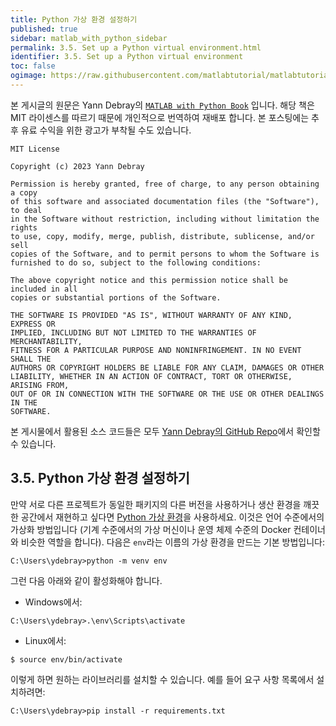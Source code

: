 ```yaml
---
title: Python 가상 환경 설정하기
published: true
sidebar: matlab_with_python_sidebar
permalink: 3.5. Set up a Python virtual environment.html
identifier: 3.5. Set up a Python virtual environment
toc: false
ogimage: https://raw.githubusercontent.com/matlabtutorial/matlabtutorial.github.io/main/images/MATLAB_with_Python_Book/ogimage.jpg
---
```


본 게시글의 원문은 Yann Debray의 [`MATLAB with Python Book`](https://github.com/yanndebray/matlab-with-python-book) 입니다. 해당 책은 MIT 라이센스를 따르기 때문에 개인적으로 번역하여 재배포 합니다. 본 포스팅에는 추후 유료 수익을 위한 광고가 부착될 수도 있습니다.

    MIT License

    Copyright (c) 2023 Yann Debray

    Permission is hereby granted, free of charge, to any person obtaining a copy
    of this software and associated documentation files (the "Software"), to deal
    in the Software without restriction, including without limitation the rights
    to use, copy, modify, merge, publish, distribute, sublicense, and/or sell
    copies of the Software, and to permit persons to whom the Software is
    furnished to do so, subject to the following conditions:

    The above copyright notice and this permission notice shall be included in all
    copies or substantial portions of the Software.

    THE SOFTWARE IS PROVIDED "AS IS", WITHOUT WARRANTY OF ANY KIND, EXPRESS OR
    IMPLIED, INCLUDING BUT NOT LIMITED TO THE WARRANTIES OF MERCHANTABILITY,
    FITNESS FOR A PARTICULAR PURPOSE AND NONINFRINGEMENT. IN NO EVENT SHALL THE
    AUTHORS OR COPYRIGHT HOLDERS BE LIABLE FOR ANY CLAIM, DAMAGES OR OTHER
    LIABILITY, WHETHER IN AN ACTION OF CONTRACT, TORT OR OTHERWISE, ARISING FROM,
    OUT OF OR IN CONNECTION WITH THE SOFTWARE OR THE USE OR OTHER DEALINGS IN THE
    SOFTWARE.

본 게시물에서 활용된 소스 코드들은 모두 [Yann Debray의 GitHub Repo](https://github.com/yanndebray/matlab-with-python-book)에서 확인할 수 있습니다.

## 3.5. Python 가상 환경 설정하기

만약 서로 다른 프로젝트가 동일한 패키지의 다른 버전을 사용하거나 생산 환경을 깨끗한 공간에서 재현하고 싶다면 [Python 가상 환경](https://docs.python.org/3/tutorial/venv.html)을 사용하세요. 이것은 언어 수준에서의 가상화 방법입니다 (기계 수준에서의 가상 머신이나 운영 체제 수준의 Docker 컨테이너와 비슷한 역할을 합니다). 다음은 `env`라는 이름의 가상 환경을 만드는 기본 방법입니다:

```
C:\Users\ydebray>python -m venv env
```

그런 다음 아래와 같이 활성화해야 합니다.

- Windows에서:

```
C:\Users\ydebray>.\env\Scripts\activate
```

- Linux에서:
  
```
$ source env/bin/activate
```

이렇게 하면 원하는 라이브러리를 설치할 수 있습니다. 예를 들어 요구 사항 목록에서 설치하려면:

```
C:\Users\ydebray>pip install -r requirements.txt
```